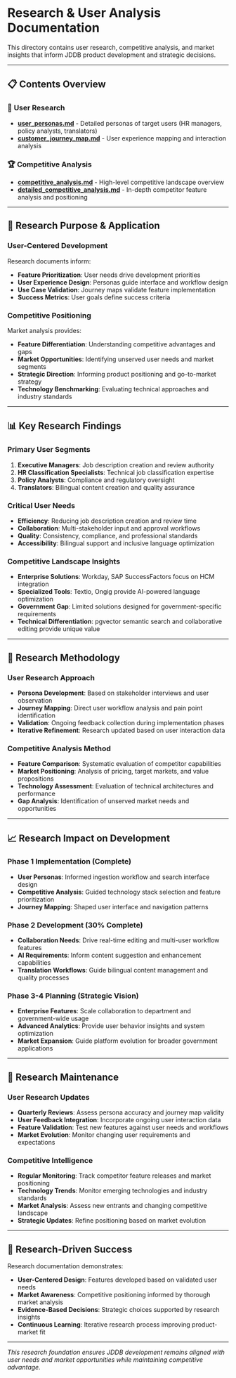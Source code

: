 # Research & User Analysis Documentation

This directory contains user research, competitive analysis, and market insights that inform JDDB product development and strategic decisions.

---

## 📋 Contents Overview

### 👥 **User Research**
- **[user_personas.md](user_personas.md)** - Detailed personas of target users (HR managers, policy analysts, translators)
- **[customer_journey_map.md](customer_journey_map.md)** - User experience mapping and interaction analysis

### 🏆 **Competitive Analysis**
- **[competitive_analysis.md](competitive_analysis.md)** - High-level competitive landscape overview
- **[detailed_competitive_analysis.md](detailed_competitive_analysis.md)** - In-depth competitor feature analysis and positioning

---

## 🎯 Research Purpose & Application

### **User-Centered Development**
Research documents inform:
- **Feature Prioritization**: User needs drive development priorities
- **User Experience Design**: Personas guide interface and workflow design
- **Use Case Validation**: Journey maps validate feature implementation
- **Success Metrics**: User goals define success criteria

### **Competitive Positioning**
Market analysis provides:
- **Feature Differentiation**: Understanding competitive advantages and gaps
- **Market Opportunities**: Identifying unserved user needs and market segments
- **Strategic Direction**: Informing product positioning and go-to-market strategy
- **Technology Benchmarking**: Evaluating technical approaches and industry standards

---

## 📊 Key Research Findings

### **Primary User Segments**
1. **Executive Managers**: Job description creation and review authority
2. **HR Classification Specialists**: Technical job classification expertise
3. **Policy Analysts**: Compliance and regulatory oversight
4. **Translators**: Bilingual content creation and quality assurance

### **Critical User Needs**
- **Efficiency**: Reducing job description creation and review time
- **Collaboration**: Multi-stakeholder input and approval workflows
- **Quality**: Consistency, compliance, and professional standards
- **Accessibility**: Bilingual support and inclusive language optimization

### **Competitive Landscape Insights**
- **Enterprise Solutions**: Workday, SAP SuccessFactors focus on HCM integration
- **Specialized Tools**: Textio, Ongig provide AI-powered language optimization
- **Government Gap**: Limited solutions designed for government-specific requirements
- **Technical Differentiation**: pgvector semantic search and collaborative editing provide unique value

---

## 🔬 Research Methodology

### **User Research Approach**
- **Persona Development**: Based on stakeholder interviews and user observation
- **Journey Mapping**: Direct user workflow analysis and pain point identification
- **Validation**: Ongoing feedback collection during implementation phases
- **Iterative Refinement**: Research updated based on user interaction data

### **Competitive Analysis Method**
- **Feature Comparison**: Systematic evaluation of competitor capabilities
- **Market Positioning**: Analysis of pricing, target markets, and value propositions
- **Technology Assessment**: Evaluation of technical architectures and performance
- **Gap Analysis**: Identification of unserved market needs and opportunities

---

## 📈 Research Impact on Development

### **Phase 1 Implementation** (Complete)
- **User Personas**: Informed ingestion workflow and search interface design
- **Competitive Analysis**: Guided technology stack selection and feature prioritization
- **Journey Mapping**: Shaped user interface and navigation patterns

### **Phase 2 Development** (30% Complete)
- **Collaboration Needs**: Drive real-time editing and multi-user workflow features
- **AI Requirements**: Inform content suggestion and enhancement capabilities
- **Translation Workflows**: Guide bilingual content management and quality processes

### **Phase 3-4 Planning** (Strategic Vision)
- **Enterprise Features**: Scale collaboration to department and government-wide usage
- **Advanced Analytics**: Provide user behavior insights and system optimization
- **Market Expansion**: Guide platform evolution for broader government applications

---

## 🔄 Research Maintenance

### **User Research Updates**
- **Quarterly Reviews**: Assess persona accuracy and journey map validity
- **User Feedback Integration**: Incorporate ongoing user interaction data
- **Feature Validation**: Test new features against user needs and workflows
- **Market Evolution**: Monitor changing user requirements and expectations

### **Competitive Intelligence**
- **Regular Monitoring**: Track competitor feature releases and market positioning
- **Technology Trends**: Monitor emerging technologies and industry standards
- **Market Analysis**: Assess new entrants and changing competitive landscape
- **Strategic Updates**: Refine positioning based on market evolution

---

## 🎯 Research-Driven Success

Research documentation demonstrates:
- **User-Centered Design**: Features developed based on validated user needs
- **Market Awareness**: Competitive positioning informed by thorough market analysis
- **Evidence-Based Decisions**: Strategic choices supported by research insights
- **Continuous Learning**: Iterative research process improving product-market fit

---

*This research foundation ensures JDDB development remains aligned with user needs and market opportunities while maintaining competitive advantage.*